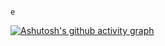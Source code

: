 ```

e
```

[![Ashutosh's github activity graph](https://activity-graph.herokuapp.com/graph?username=TwoThreeTwo&theme=xcode)](https://github.com/ashutosh00710/github-readme-activity-graph)

